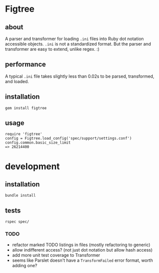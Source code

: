 # Figtree
## about
A parser and transformer for loading `.ini` files into Ruby dot notation accessible objects. `.ini` is not a standardized format. But the parser and transformer are easy to extend, unlike regex. :)

## performance
A typical `.ini` file takes slightly less than 0.02s to be parsed, transformed, and loaded.

## installation
`gem install figtree`

## usage
    require 'figtree'
    config = Figtree.load_config('spec/support/settings.conf')
    config.common.basic_size_limit
    => 26214400

# development
## installation
`bundle install`

## tests
`rspec spec/`

### TODO
- refactor marked TODO listings in files (mostly refactoring to generic)
- allow indifferent access? (not just dot notation but allow hash access)
- add more unit test coverage to Transformer
- seems like Parslet doesn't have a `TransformFailed` error format, worth adding one?
